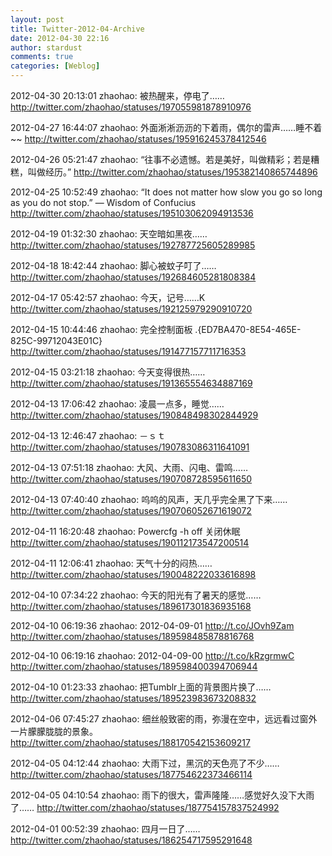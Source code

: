 ```yaml
---
layout: post
title: Twitter-2012-04-Archive
date: 2012-04-30 22:16
author: stardust
comments: true
categories: [Weblog]
---
```

2012-04-30 20:13:01
zhaohao: 被热醒来，停电了……
http://twitter.com/zhaohao/statuses/197055981878910976

2012-04-27 16:44:07
zhaohao: 外面淅淅沥沥的下着雨，偶尔的雷声……睡不着~~
http://twitter.com/zhaohao/statuses/195916245378412546

2012-04-26 05:21:47
zhaohao: “往事不必遗憾。若是美好，叫做精彩；若是糟糕，叫做经历。”
http://twitter.com/zhaohao/statuses/195382140865744896

2012-04-25 10:52:49
zhaohao: “It does not matter how slow you go so long as you do not stop.” — Wisdom of Confucius
http://twitter.com/zhaohao/statuses/195103062094913536

2012-04-19 01:32:30
zhaohao: 天空暗如黑夜……
http://twitter.com/zhaohao/statuses/192787725605289985

2012-04-18 18:42:44
zhaohao: 脚心被蚊子叮了……
http://twitter.com/zhaohao/statuses/192684605281808384

2012-04-17 05:42:57
zhaohao: 今天，记号……K
http://twitter.com/zhaohao/statuses/192125979290910720

2012-04-15 10:44:46
zhaohao: 完全控制面板 .{ED7BA470-8E54-465E-825C-99712043E01C}
http://twitter.com/zhaohao/statuses/191477157711716353

2012-04-15 03:21:18
zhaohao: 今天变得很热……
http://twitter.com/zhaohao/statuses/191365554634887169

2012-04-13 17:06:42
zhaohao: 凌晨一点多，睡觉……
http://twitter.com/zhaohao/statuses/190848498302844929

2012-04-13 12:46:47
zhaohao: －ｓｔ
http://twitter.com/zhaohao/statuses/190783086311641091

2012-04-13 07:51:18
zhaohao: 大风、大雨、闪电、雷鸣……
http://twitter.com/zhaohao/statuses/190708728595611650

2012-04-13 07:40:40
zhaohao: 呜呜的风声，天几乎完全黑了下来……
http://twitter.com/zhaohao/statuses/190706052671619072

2012-04-11 16:20:48
zhaohao: Powercfg -h off 关闭休眠
http://twitter.com/zhaohao/statuses/190112173547200514

2012-04-11 12:06:41
zhaohao: 天气十分的闷热……
http://twitter.com/zhaohao/statuses/190048222033616898

2012-04-10 07:34:22
zhaohao: 今天的阳光有了暑天的感觉……
http://twitter.com/zhaohao/statuses/189617301836935168

2012-04-10 06:19:36
zhaohao: 2012-04-09-01 http://t.co/JOvh9Zam
http://twitter.com/zhaohao/statuses/189598485878816768

2012-04-10 06:19:16
zhaohao: 2012-04-09-00 http://t.co/kRzgrmwC
http://twitter.com/zhaohao/statuses/189598400394706944

2012-04-10 01:23:33
zhaohao: 把Tumblr上面的背景图片换了……
http://twitter.com/zhaohao/statuses/189523983673208832

2012-04-06 07:45:27
zhaohao: 细丝般致密的雨，弥漫在空中，远远看过窗外一片朦朦胧胧的景象。
http://twitter.com/zhaohao/statuses/188170542153609217

2012-04-05 04:12:44
zhaohao: 大雨下过，黑沉的天色亮了不少……
http://twitter.com/zhaohao/statuses/187754622373466114

2012-04-05 04:10:54
zhaohao: 雨下的很大，雷声隆隆……感觉好久没下大雨了……
http://twitter.com/zhaohao/statuses/187754157837524992

2012-04-01 00:52:39
zhaohao: 四月一日了……
http://twitter.com/zhaohao/statuses/186254717595291648
